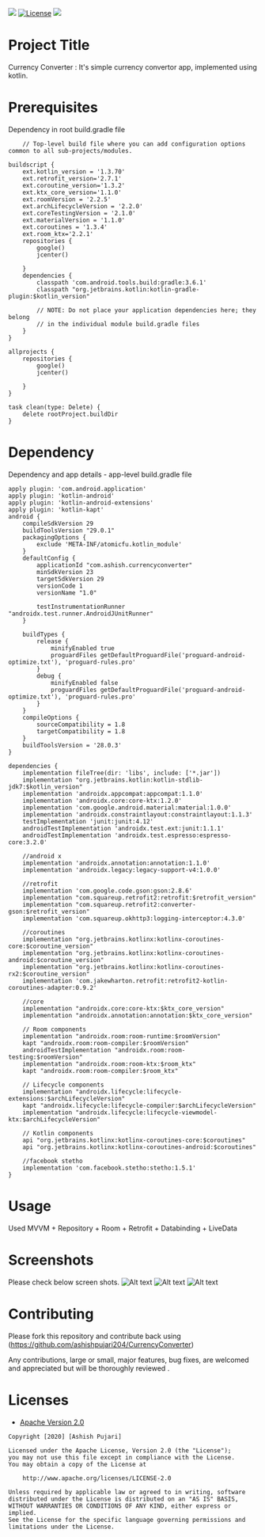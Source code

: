 
[![](https://img.shields.io/badge/API-22%2B-brightgreen.svg?style=flat)](https://android-arsenal.com/api?level=22)
[![License](https://img.shields.io/badge/License-Apache%202.0-blue.svg)](https://opensource.org/licenses/Apache-2.0)
[![](https://img.shields.io/badge/Support-Linkedin-brightgreen)](https://in.linkedin.com/in/ashish-pujari-b2655166)
# Project Title 

Currency Converter : It's simple currency convertor app, implemented using kotlin.

# Prerequisites

Dependency in root build.gradle file

```
	// Top-level build file where you can add configuration options common to all sub-projects/modules.

buildscript {
    ext.kotlin_version = '1.3.70'
    ext.retrofit_version='2.7.1'
    ext.coroutine_version='1.3.2'
    ext.ktx_core_version='1.1.0'
    ext.roomVersion = '2.2.5'
    ext.archLifecycleVersion = '2.2.0'
    ext.coreTestingVersion = '2.1.0'
    ext.materialVersion = '1.1.0'
    ext.coroutines = '1.3.4'
    ext.room_ktx='2.2.1'
    repositories {
        google()
        jcenter()
        
    }
    dependencies {
        classpath 'com.android.tools.build:gradle:3.6.1'
        classpath "org.jetbrains.kotlin:kotlin-gradle-plugin:$kotlin_version"

        // NOTE: Do not place your application dependencies here; they belong
        // in the individual module build.gradle files
    }
}

allprojects {
    repositories {
        google()
        jcenter()
        
    }
}

task clean(type: Delete) {
    delete rootProject.buildDir
}

 ```
# Dependency

Dependency and app details -  app-level build.gradle file

```
apply plugin: 'com.android.application'
apply plugin: 'kotlin-android'
apply plugin: 'kotlin-android-extensions'
apply plugin: 'kotlin-kapt'
android {
    compileSdkVersion 29
    buildToolsVersion "29.0.1"
    packagingOptions {
        exclude 'META-INF/atomicfu.kotlin_module'
    }
    defaultConfig {
        applicationId "com.ashish.currencyconverter"
        minSdkVersion 23
        targetSdkVersion 29
        versionCode 1
        versionName "1.0"

        testInstrumentationRunner "androidx.test.runner.AndroidJUnitRunner"
    }

    buildTypes {
        release {
            minifyEnabled true
            proguardFiles getDefaultProguardFile('proguard-android-optimize.txt'), 'proguard-rules.pro'
        }
        debug {
            minifyEnabled false
            proguardFiles getDefaultProguardFile('proguard-android-optimize.txt'), 'proguard-rules.pro'
        }
    }
    compileOptions {
        sourceCompatibility = 1.8
        targetCompatibility = 1.8
    }
    buildToolsVersion = '28.0.3'
}

dependencies {
    implementation fileTree(dir: 'libs', include: ['*.jar'])
    implementation "org.jetbrains.kotlin:kotlin-stdlib-jdk7:$kotlin_version"
    implementation 'androidx.appcompat:appcompat:1.1.0'
    implementation 'androidx.core:core-ktx:1.2.0'
    implementation 'com.google.android.material:material:1.0.0'
    implementation 'androidx.constraintlayout:constraintlayout:1.1.3'
    testImplementation 'junit:junit:4.12'
    androidTestImplementation 'androidx.test.ext:junit:1.1.1'
    androidTestImplementation 'androidx.test.espresso:espresso-core:3.2.0'

    //android x
    implementation 'androidx.annotation:annotation:1.1.0'
    implementation 'androidx.legacy:legacy-support-v4:1.0.0'

    //retrofit
    implementation 'com.google.code.gson:gson:2.8.6'
    implementation "com.squareup.retrofit2:retrofit:$retrofit_version"
    implementation "com.squareup.retrofit2:converter-gson:$retrofit_version"
    implementation 'com.squareup.okhttp3:logging-interceptor:4.3.0'

    //coroutines
    implementation "org.jetbrains.kotlinx:kotlinx-coroutines-core:$coroutine_version"
    implementation "org.jetbrains.kotlinx:kotlinx-coroutines-android:$coroutine_version"
    implementation "org.jetbrains.kotlinx:kotlinx-coroutines-rx2:$coroutine_version"
    implementation 'com.jakewharton.retrofit:retrofit2-kotlin-coroutines-adapter:0.9.2'

    //core
    implementation "androidx.core:core-ktx:$ktx_core_version"
    implementation "androidx.annotation:annotation:$ktx_core_version"

    // Room components
    implementation "androidx.room:room-runtime:$roomVersion"
    kapt "androidx.room:room-compiler:$roomVersion"
    androidTestImplementation "androidx.room:room-testing:$roomVersion"
    implementation "androidx.room:room-ktx:$room_ktx"
    kapt "androidx.room:room-compiler:$room_ktx"

    // Lifecycle components
    implementation "androidx.lifecycle:lifecycle-extensions:$archLifecycleVersion"
    kapt "androidx.lifecycle:lifecycle-compiler:$archLifecycleVersion"
    implementation "androidx.lifecycle:lifecycle-viewmodel-ktx:$archLifecycleVersion"

    // Kotlin components
    api "org.jetbrains.kotlinx:kotlinx-coroutines-core:$coroutines"
    api "org.jetbrains.kotlinx:kotlinx-coroutines-android:$coroutines"

    //facebook stetho
    implementation 'com.facebook.stetho:stetho:1.5.1'
}

  ```
  
 # Usage
  Used MVVM + Repository + Room + Retrofit + Databinding + LiveData
 
# Screenshots

Please check below screen shots.
![Alt text](https://github.com/ashishpujari204/CurrencyConverter/blob/staging/icon.png "App Logo")
![Alt text](https://github.com/ashishpujari204/CurrencyConverter/blob/staging/home.png "Home Screen")
![Alt text](https://github.com/ashishpujari204/CurrencyConverter/blob/staging/list.png "Currency Selection List")

# Contributing

Please fork this repository and contribute back using (https://github.com/ashishpujari204/CurrencyConverter) 

Any contributions, large or small, major features, bug fixes, are welcomed and appreciated but will be thoroughly reviewed .

# Licenses

* [Apache Version 2.0](http://www.apache.org/licenses/LICENSE-2.0.html)

```
Copyright [2020] [Ashish Pujari]

Licensed under the Apache License, Version 2.0 (the "License");
you may not use this file except in compliance with the License.
You may obtain a copy of the License at

    http://www.apache.org/licenses/LICENSE-2.0

Unless required by applicable law or agreed to in writing, software
distributed under the License is distributed on an "AS IS" BASIS,
WITHOUT WARRANTIES OR CONDITIONS OF ANY KIND, either express or implied.
See the License for the specific language governing permissions and
limitations under the License.
```
